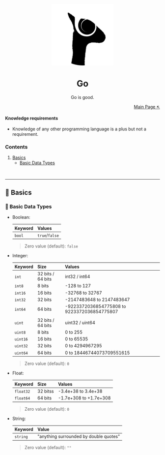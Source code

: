 <p align="center">
  <img src="../logo.png" height="200">
</p>

<h1 align="center">Go</h1>

<p align="center">
  Go is good.
</p>

<p align="right">
    <a href="https://github.com/seabeya/tech-stack#tech-stack">Main Page ↖</a>
</p>

#### Knowledge requirements

- Knowledge of any other programming language is a plus but not a requirement.

### Contents

1. [Basics](#-basics)
   - [Basic Data Types](#-basic-data-types)

<br>

<hr>

## 🔶 Basics

### 🔷 Basic Data Types

- Boolean:

  | Keyword | Values         |
  | ------- | -------------- |
  | `bool`  | `true`/`false` |

  > Zero value (default): `false`

- Integer:

  | Keyword  | Size              | Values                                      |
  | -------- | ----------------- | ------------------------------------------- |
  | `int`    | 32 bits / 64 bits | int32 / int64                               |
  | `int8`   | 8 bits            | -128 to 127                                 |
  | `int16`  | 16 bits           | -32768 to 32767                             |
  | `int32`  | 32 bits           | -2147483648 to 2147483647                   |
  | `int64`  | 64 bits           | -9223372036854775808 to 9223372036854775807 |
  |          |                   |                                             |
  | `uint`   | 32 bits / 64 bits | uint32 / uint64                             |
  | `uint8`  | 8 bits            | 0 to 255                                    |
  | `uint16` | 16 bits           | 0 to 65535                                  |
  | `uint32` | 32 bits           | 0 to 4294967295                             |
  | `uint64` | 64 bits           | 0 to 18446744073709551615                   |

  > Zero value (default): `0`

- Float:

  | Keyword   | Size     | Values                 |
  | --------- | -------- | ---------------------- |
  | `float32` | 32 bitss | -3.4e+38 to 3.4e+38    |
  | `float64` | 64 bits  | -1.7e+308 to +1.7e+308 |

  > Zero value (default): `0`

- String:

  | Keyword  | Value                                  |
  | -------- | -------------------------------------- |
  | `string` | "anything surrounded by double quotes" |

  > Zero value (default): `""`

<br>
